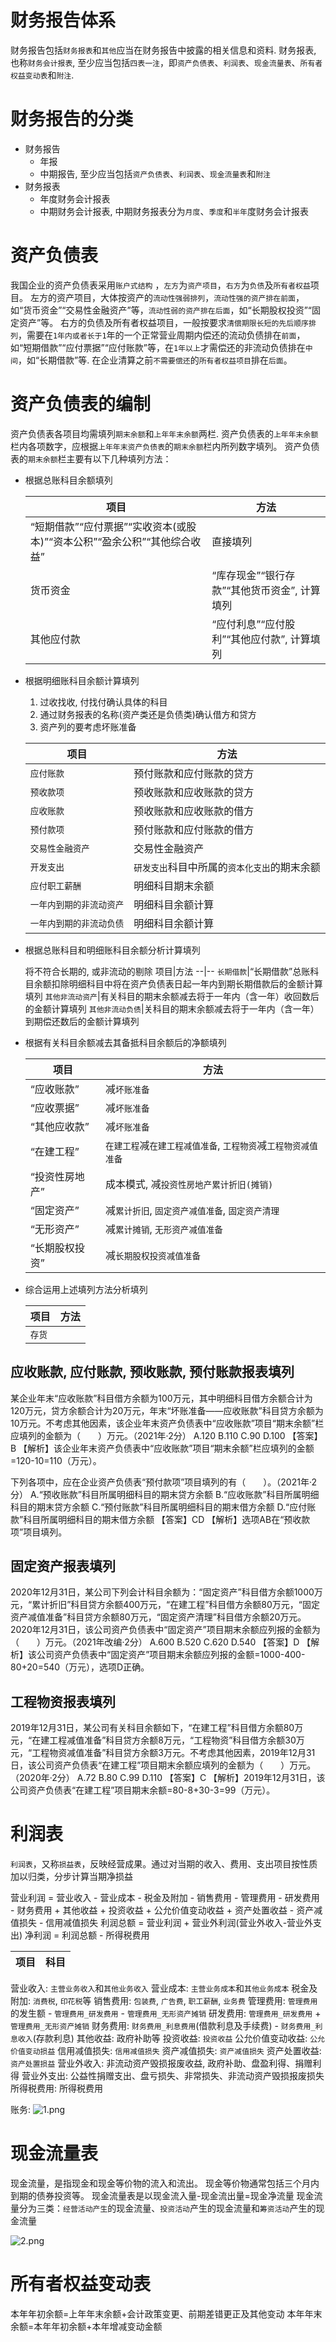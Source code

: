 

# 财务报告体系

财务报告包括`财务报表`和`其他`应当在财务报告中披露的相关信息和资料.
财务报表, 也称`财务会计报表`, 至少应当包括`四表一注`，即`资产负债表`、`利润表`、`现金流量表`、`所有者权益变动表`和`附注`.

# 财务报告的分类

- 财务报告
    - 年报
    - 中期报告, 至少应当包括`资产负债表`、`利润表`、`现金流量表`和`附注`
- 财务报表
    - 年度财务会计报表
    - 中期财务会计报表, 中期财务报表分为`月度`、`季度`和`半年`度财务会计报表

# 资产负债表
我国企业的资产负债表采用`账户式结构` ，`左方`为`资产项目`，`右方`为`负债`及`所有者权益`项目。
左方的资产项目，大体按资产的`流动性强弱排列`，`流动性强的资产排在前面`，如“货币资金”“交易性金融资产”等，`流动性弱的资产排在后面`，如“长期股权投资”“固定资产”等。
右方的负债及所有者权益项目，一般按要求`清偿期限长短的先后顺序排列`，需要在`1年内或者长于1`年的一个正常营业周期内偿还的流动负债排在`前面`，如“短期借款”“应付票据”“应付账款”等，在`1年以上`才需偿还的非流动负债排在`中间`，如“长期借款”等. 在企业清算之前`不需要偿还`的`所有者权益项目`排在`后面`。


# 资产负债表的编制
资产负债表各项目均需填列`期末余额`和`上年年末余额`两栏.
资产负债表的`上年年末余额`栏内各项数字，应根据`上年年末资产负债表`的`期末余额`栏内所列数字填列。
资产负债表的`期末余额`栏主要有以下几种填列方法：

- 根据总账科目余额填列

    项目|方法
    --|--
    “短期借款”“应付票据”“实收资本(或股本)”“资本公积”“盈余公积”“其他综合收益”|直接填列
    货币资金|“库存现金”“银行存款”“其他货币资金”, 计算填列
    其他应付款|“应付利息”“应付股利”“其他应付款”, 计算填列


- 根据明细账科目余额计算填列

    1. 过收找收, 付找付确认具体的科目
    2. 通过财务报表的名称(资产类还是负债类)确认借方和贷方
    3. 资产列的要考虑坏账准备
    
    
    项目|方法
    --|--
    `应付账款`|预付账款和应付账款的贷方
    `预收款项`|预收账款和应收账款的贷方
    `应收账款`|预收账款和应收账款的借方
    `预付款项`|预付账款和应付账款的借方
    `交易性金融资产`|交易性金融资产
    `开发支出`|`研发支出`科目中所属的`资本化支出`的期末余额
    `应付职工薪酬`|明细科目期末余额
    `一年内到期的非流动资产`|明细科目余额计算
    `一年内到期的非流动负债`|明细科目余额计算


- 根据总账科目和明细账科目余额分析计算填列

    将不符合长期的, 或非流动的剔除
    项目|方法
    --|--
    `长期借款`|“长期借款”总账科目余额扣除明细科目中将在资产负债表日起一年内到期长期借款后的金额计算填列
    `其他非流动资产`|有关科目的期末余额减去将于一年内（含一年）收回数后的金额计算填列
    `其他非流动负债`|关科目的期末余额减去将于一年内（含一年）到期偿还数后的金额计算填列

- 根据有关科目余额减去其备抵科目余额后的净额填列

    项目|方法
    --|--
    “应收账款”|减`坏账准备`
    “应收票据”|减`坏账准备`
    “其他应收款”|减`坏账准备`
    “在建工程”|`在建工程`减`在建工程减值准备`, `工程物资`减`工程物资减值准备`
    “投资性房地产”|成本模式, 减`投资性房地产累计折旧(摊销)`
    “固定资产”|减`累计折旧`, `固定资产减值准备`, `固定资产清理`
    “无形资产”|减`累计摊销`, `无形资产减值准备`
    “长期股权投资”|减`长期股权投资减值准备`

- 综合运用上述填列方法分析填列

    项目|方法
    --|--
    `存货`|




## 应收账款, 应付账款, 预收账款, 预付账款报表填列


某企业年末“应收账款”科目借方余额为100万元，其中明细科目借方余额合计为120万元，贷方余额合计为20万元，年末“坏账准备——应收账款”科目贷方余额为10万元。不考虑其他因素，该企业年末资产负债表中“应收账款”项目“期末余额”栏应填列的金额为（　　）万元。（2021年·2分）
A.120
B.110
C.90
D.100
【答案】B
【解析】该企业年末资产负债表中“应收账款”项目“期末余额”栏应填列的金额=120-10=110（万元）。

下列各项中，应在企业资产负债表“预付款项”项目填列的有（　　）。（2021年·2分）
A.“预收账款”科目所属明细科目的期末贷方余额
B.“应收账款”科目所属明细科目的期末贷方余额
C.“预付账款”科目所属明细科目的期末借方余额
D.“应付账款”科目所属明细科目的期末借方余额
【答案】CD
【解析】选项AB在“预收款项”项目填列。


## 固定资产报表填列
2020年12月31日，某公司下列会计科目余额为：“固定资产”科目借方余额1000万元，“累计折旧”科目贷方余额400万元，“在建工程”科目借方余额80万元，“固定资产减值准备”科目贷方余额80万元，“固定资产清理”科目借方余额20万元。2020年12月31日，该公司资产负债表中“固定资产”项目期末余额应列报的金额为（　　）万元。（2021年改编·2分）
A.600
B.520
C.620
D.540
【答案】D
【解析】该公司资产负债表中“固定资产”项目期末余额应列报的金额=1000-400-80+20=540（万元），选项D正确。



## 工程物资报表填列

2019年12月31日，某公司有关科目余额如下，“在建工程”科目借方余额80万元，“在建工程减值准备”科目贷方余额8万元，“工程物资”科目借方余额30万元，“工程物资减值准备”科目贷方余额3万元。不考虑其他因素，2019年12月31日，该公司资产负债表“在建工程”项目期末余额应填列的金额为（　　）万元。（2020年·2分）
A.72
B.80
C.99
D.110
【答案】C
【解析】2019年12月31日，该公司资产负债表“在建工程”项目期末余额=80-8+30-3=99（万元）。


# 利润表
`利润表`，又称`损益表`，反映经营成果。通过对当期的收入、费用、支出项目按性质加以归类，分步计算当期净损益



营业利润 = 营业收入 - 营业成本 - 税金及附加 - 销售费用 - 管理费用 - 研发费用 - 财务费用
        + 其他收益 + 投资收益 + 公允价值变动收益 + 资产处置收益
        - 资产减值损失 - 信用减值损失
利润总额 = 营业利润 + 营业外利润(营业外收入-营业外支出)
净利润 = 利润总额 - 所得税费用


项目|科目
--|--
营业收入: `主营业务收入`和`其他业务收入`
营业成本: `主营业务成本`和`其他业务成本`
税金及附加: `消费税`, `印花税`等
销售费用: `包装费`, `广告费`, `职工薪酬`, `业务费`
管理费用: `管理费用`的发生额 - `管理费用_研发费用` - `管理费用_无形资产摊销`
研发费用: `管理费用_研发费用` + `管理费用_无形资产摊销`
财务费用: `财务费用_利息费用`(借款利息及手续费) - `财务费用_利息收入`(存款利息)
其他收益: 政府补助等
投资收益: `投资收益`
公允价值变动收益: `公允价值变动损益`
信用减值损失: `信用减值损失`
资产减值损失: `资产减值损失`
资产处置收益: `资产处置损益`
营业外收入: 非流动资产毁损报废收益, 政府补助、盘盈利得、捐赠利得
营业外支出: 公益性捐赠支出、盘亏损失、非常损失、非流动资产毁损报废损失
所得税费用: 所得税费用



账务:
![1.png](1.png)






# 现金流量表
现金流量，是指现金和现金等价物的流入和流出。
现金等价物通常包括三个月内到期的债券投资等。
现金流量表是以现金流入量-现金流出量=现金净流量
现金流量分为三类：`经营活动产生`的现金流量、`投资活动`产生的现金流量和`筹资活动`产生的现金流量

![2.png](2.png)



# 所有者权益变动表
本年年初余额=上年年末余额+会计政策变更、前期差错更正及其他变动
本年年末余额=本年年初余额+本年增减变动金额

























